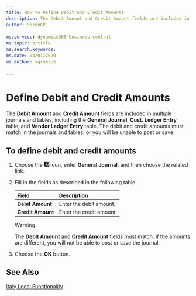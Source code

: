 ```yaml
---
title: How to Define Debit and Credit Amounts
description: The Debit Amount and Credit Amount fields are included in multiple journals and tables in the Italian version of Business Central.
author: SorenGP

ms.service: dynamics365-business-central
ms.topic: article
ms.search.keywords:
ms.date: 04/01/2020
ms.author: sgroespe

---
```

# Define Debit and Credit Amounts
The **Debit Amount** and **Credit Amount** fields are included in multiple journals and tables, including the **General Journal**, **Cust. Ledger Entry** table, and **Vendor Ledger Entry** table. The debit and credit amounts must match in the journals and tables, or you will be unable to post or save.  

## To define debit and credit amounts  

1.  Choose the ![Search for Page or Report](../../media/ui-search/search_small.png "Search for Page or Report icon") icon, enter **General Journal**, and then choose the related link.  
2.  Fill in the fields as described in the following table.  

    |Field|Description|  
    |---------------------------------|---------------------------------------|  
    |**Debit Amount**|Enter the debit amount.|  
    |**Credit Amount**|Enter the credit amount.|  

    > [!WARNING]  
    >  The **Debit Amount** and **Credit Amount** fields must match. If the amounts are different, you will not be able to post or save the journal.  

3.  Choose the **OK** button.  

## See Also  
[Italy Local Functionality](italy-local-functionality.md)   
